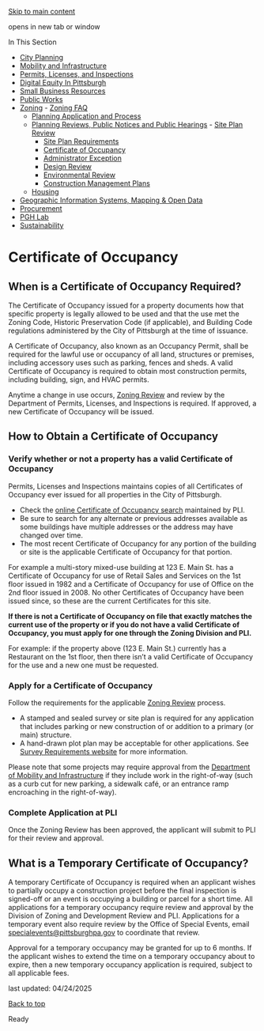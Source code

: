 [Skip to main content](https://www.pittsburghpa.gov/Business-Development/Zoning/Plan-Reviews-and-Notices/Certificate-of-Occupancy#main-content)

opens in new tab or window

In This Section

- [City Planning](https://www.pittsburghpa.gov/Business-Development/City-Planning)
- [Mobility and Infrastructure](https://www.pittsburghpa.gov/Business-Development/Mobility-and-Infrastructure)
- [Permits, Licenses, and Inspections](https://www.pittsburghpa.gov/Business-Development/Permits-Licenses-and-Inspections)
- [Digital Equity In Pittsburgh](https://www.pittsburghpa.gov/Business-Development/Digital-Equity-In-Pittsburgh)
- [Small Business Resources](https://www.pittsburghpa.gov/Business-Development/Small-Business-Resources)
- [Public Works](https://www.pittsburghpa.gov/Business-Development/Public-Works)
- [Zoning](https://www.pittsburghpa.gov/Business-Development/Zoning)  - [Zoning FAQ](https://www.pittsburghpa.gov/Business-Development/Zoning/Zoning-FAQ)
  - [Planning Application and Process](https://www.pittsburghpa.gov/Business-Development/Zoning/Planning-Application-and-Process)
  - [Planning Reviews, Public Notices and Public Hearings](https://www.pittsburghpa.gov/Business-Development/Zoning/Plan-Reviews-and-Notices)    - [Site Plan Review](https://www.pittsburghpa.gov/Business-Development/Zoning/Plan-Reviews-and-Notices/Site-Plan-Review)
    - [Site Plan Requirements](https://www.pittsburghpa.gov/Business-Development/Zoning/Plan-Reviews-and-Notices/Site-Plan-Requirements)
    - [Certificate of Occupancy](https://www.pittsburghpa.gov/Business-Development/Zoning/Plan-Reviews-and-Notices/Certificate-of-Occupancy)
    - [Administrator Exception](https://www.pittsburghpa.gov/Business-Development/Zoning/Plan-Reviews-and-Notices/Administrator-Exception)
    - [Design Review](https://www.pittsburghpa.gov/Business-Development/Zoning/Plan-Reviews-and-Notices/Design-Review)
    - [Environmental Review](https://www.pittsburghpa.gov/Business-Development/Zoning/Plan-Reviews-and-Notices/Environmental-Review)
    - [Construction Management Plans](https://www.pittsburghpa.gov/Business-Development/Zoning/Plan-Reviews-and-Notices/Construction-Management-Plans)
  - [Housing](https://www.pittsburghpa.gov/Business-Development/Zoning/Housing)
- [Geographic Information Systems, Mapping & Open Data](https://www.pittsburghpa.gov/Business-Development/Geographic-Information-Systems-Mapping-Open-Data)
- [Procurement](https://www.pittsburghpa.gov/Business-Development/Procurement)
- [PGH Lab](https://www.pittsburghpa.gov/Business-Development/PGH-Lab)
- [Sustainability](https://www.pittsburghpa.gov/Business-Development/Sustainability)

# Certificate of Occupancy

## When is a Certificate of Occupancy Required?

The Certificate of Occupancy issued for a property documents how that specific property is legally allowed to be used and that the use met the Zoning Code, Historic Preservation Code (if applicable), and Building Code regulations administered by the City of Pittsburgh at the time of issuance.

A Certificate of Occupancy, also known as an Occupancy Permit, shall be required for the lawful use or occupancy of all land, structures or premises, including accessory uses such as parking, fences and sheds. A valid Certificate of Occupancy is required to obtain most construction permits, including building, sign, and HVAC permits.

Anytime a change in use occurs, [Zoning Review](https://www.pittsburghpa.gov/Business-Development/Zoning/Plan-Reviews-and-Notices) and review by the Department of Permits, Licenses, and Inspections is required. If approved, a new Certificate of Occupancy will be issued.

## How to Obtain a Certificate of Occupancy

### Verify whether or not a property has a valid Certificate of Occupancy

Permits, Licenses and Inspections maintains copies of all Certificates of Occupancy ever issued for all properties in the City of Pittsburgh.

- Check the [online Certificate of Occupancy search](https://www.pittsburghpa.gov/Business-Development/Permits-Licenses-and-Inspections/Applications-Forms/Other-Applications-Forms/Online-Occupancy-Search) maintained by PLI.
- Be sure to search for any alternate or previous addresses available as some buildings have multiple addresses or the address may have changed over time.
- The most recent Certificate of Occupancy for any portion of the building or site is the applicable Certificate of Occupancy for that portion.

For example a multi-story mixed-use building at 123 E. Main St. has a Certificate of Occupancy for use of Retail Sales and Services on the 1st floor issued in 1982 and a Certificate of Occupancy for use of Office on the 2nd floor issued in 2008. No other Certificates of Occupancy have been issued since, so these are the current Certificates for this site.

**If there is not a Certificate of Occupancy on file that exactly matches the current use of the property or if you do not have a valid Certificate of Occupancy, you must apply for one through the Zoning Division and PLI.**

For example: if the property above (123 E. Main St.) currently has a Restaurant on the 1st floor, then there isn’t a valid Certificate of Occupancy for the use and a new one must be requested.

### Apply for a Certificate of Occupancy

Follow the requirements for the applicable [Zoning Review](https://www.pittsburghpa.gov/Business-Development/Zoning/Plan-Reviews-and-Notices) process.

- A stamped and sealed survey or site plan is required for any application that includes parking or new construction of or addition to a primary (or main) structure.
- A hand-drawn plot plan may be acceptable for other applications. See [Survey Requirements website](https://www.pittsburghpa.gov/Business-Development/Zoning/Plan-Reviews-and-Notices/Site-Plan-Requirements) for more information.

Please note that some projects may require approval from the [Department of Mobility and Infrastructure](https://www.pittsburghpa.gov/Business-Development/Mobility-and-Infrastructure/Right-of-Way-Management) if they include work in the right-of-way (such as a curb cut for new parking, a sidewalk café, or an entrance ramp encroaching in the right-of-way).

### Complete Application at PLI

Once the Zoning Review has been approved, the applicant will submit to PLI for their review and approval.

## What is a Temporary Certificate of Occupancy?

A temporary Certificate of Occupancy is required when an applicant wishes to partially occupy a construction project before the final inspection is signed-off or an event is occupying a building or parcel for a short time. All applications for a temporary occupancy require review and approval by the Division of Zoning and Development Review and PLI. Applications for a temporary event also require review by the Office of Special Events, email [specialevents@pittsburghpa.gov](mailto:specialevents@pittsburghpa.gov) to coordinate that review.

Approval for a temporary occupancy may be granted for up to 6 months. If the applicant wishes to extend the time on a temporary occupancy about to expire, then a new temporary occupancy application is required, subject to all applicable fees.

last updated: 04/24/2025

[Back to top](https://www.pittsburghpa.gov/Business-Development/Zoning/Plan-Reviews-and-Notices/Certificate-of-Occupancy#body-top)

Ready
